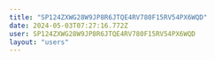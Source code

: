 ```yaml
---
title: "SP124ZXWG28W9JP8R6JTQE4RV780F15RV54PX6WQD"
date: 2024-05-03T07:27:16.772Z
user: SP124ZXWG28W9JP8R6JTQE4RV780F15RV54PX6WQD
layout: "users"
---
```

    